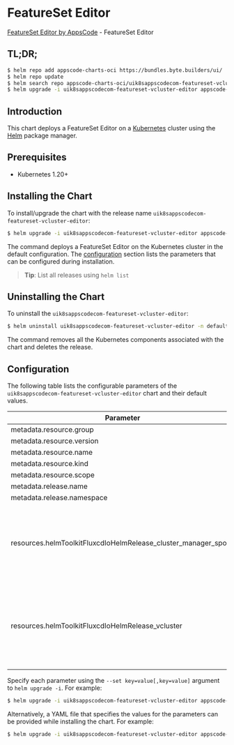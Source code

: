# FeatureSet Editor

[FeatureSet Editor by AppsCode](https://byte.builders) - FeatureSet Editor

## TL;DR;

```bash
$ helm repo add appscode-charts-oci https://bundles.byte.builders/ui/
$ helm repo update
$ helm search repo appscode-charts-oci/uik8sappscodecom-featureset-vcluster-editor --version=v0.4.18
$ helm upgrade -i uik8sappscodecom-featureset-vcluster-editor appscode-charts-oci/uik8sappscodecom-featureset-vcluster-editor -n default --create-namespace --version=v0.4.18
```

## Introduction

This chart deploys a FeatureSet Editor on a [Kubernetes](http://kubernetes.io) cluster using the [Helm](https://helm.sh) package manager.

## Prerequisites

- Kubernetes 1.20+

## Installing the Chart

To install/upgrade the chart with the release name `uik8sappscodecom-featureset-vcluster-editor`:

```bash
$ helm upgrade -i uik8sappscodecom-featureset-vcluster-editor appscode-charts-oci/uik8sappscodecom-featureset-vcluster-editor -n default --create-namespace --version=v0.4.18
```

The command deploys a FeatureSet Editor on the Kubernetes cluster in the default configuration. The [configuration](#configuration) section lists the parameters that can be configured during installation.

> **Tip**: List all releases using `helm list`

## Uninstalling the Chart

To uninstall the `uik8sappscodecom-featureset-vcluster-editor`:

```bash
$ helm uninstall uik8sappscodecom-featureset-vcluster-editor -n default
```

The command removes all the Kubernetes components associated with the chart and deletes the release.

## Configuration

The following table lists the configurable parameters of the `uik8sappscodecom-featureset-vcluster-editor` chart and their default values.

|                           Parameter                            | Description |                                                                                                                                                                                                                                                                                                                                                                                                Default                                                                                                                                                                                                                                                                                                                                                                                                |
|----------------------------------------------------------------|-------------|-------------------------------------------------------------------------------------------------------------------------------------------------------------------------------------------------------------------------------------------------------------------------------------------------------------------------------------------------------------------------------------------------------------------------------------------------------------------------------------------------------------------------------------------------------------------------------------------------------------------------------------------------------------------------------------------------------------------------------------------------------------------------------------------------------|
| metadata.resource.group                                        |             | <code>ui.k8s.appscode.com</code>                                                                                                                                                                                                                                                                                                                                                                                                                                                                                                                                                                                                                                                                                                                                                                      |
| metadata.resource.version                                      |             | <code>v1alpha1</code>                                                                                                                                                                                                                                                                                                                                                                                                                                                                                                                                                                                                                                                                                                                                                                                 |
| metadata.resource.name                                         |             | <code>featuresets</code>                                                                                                                                                                                                                                                                                                                                                                                                                                                                                                                                                                                                                                                                                                                                                                              |
| metadata.resource.kind                                         |             | <code>FeatureSet</code>                                                                                                                                                                                                                                                                                                                                                                                                                                                                                                                                                                                                                                                                                                                                                                               |
| metadata.resource.scope                                        |             | <code>Cluster</code>                                                                                                                                                                                                                                                                                                                                                                                                                                                                                                                                                                                                                                                                                                                                                                                  |
| metadata.release.name                                          |             | <code>RELEASE-NAME</code>                                                                                                                                                                                                                                                                                                                                                                                                                                                                                                                                                                                                                                                                                                                                                                             |
| metadata.release.namespace                                     |             | <code>default</code>                                                                                                                                                                                                                                                                                                                                                                                                                                                                                                                                                                                                                                                                                                                                                                                  |
| resources.helmToolkitFluxcdIoHelmRelease_cluster_manager_spoke |             | <code>{"apiVersion":"helm.toolkit.fluxcd.io/v2beta2","kind":"HelmRelease","metadata":{"labels":{"ace.appscode.com/feature":"cluster-manager-spoke"},"name":"cluster-manager-spoke","namespace":"kubeops"},"spec":{"chart":{"spec":{"chart":"cluster-manager-spoke","sourceRef":{"kind":"HelmRepository","name":"appscode-charts-oci","namespace":"kubeops"},"version":"0.1.0"}},"dependsOn":[{"name":"vcluster"}],"install":{"crds":"CreateReplace","createNamespace":true,"remediation":{"retries":-1}},"interval":"5m","releaseName":"cluster-manager-spoke","storageNamespace":"open-cluster-management","targetNamespace":"open-cluster-management","timeout":"30m","upgrade":{"crds":"CreateReplace","remediation":{"retries":-1}}}}</code>                                                      |
| resources.helmToolkitFluxcdIoHelmRelease_vcluster              |             | <code>{"apiVersion":"helm.toolkit.fluxcd.io/v2beta2","kind":"HelmRelease","metadata":{"labels":{"ace.appscode.com/feature":"vcluster"},"name":"vcluster","namespace":"kubeops"},"spec":{"chart":{"spec":{"chart":"vcluster","sourceRef":{"kind":"HelmRepository","name":"appscode-charts-oci","namespace":"kubeops"},"version":"0.16.4"}},"install":{"crds":"CreateReplace","createNamespace":true,"remediation":{"retries":-1}},"interval":"5m","releaseName":"vcluster","storageNamespace":"open-cluster-management","targetNamespace":"open-cluster-management","timeout":"30m","upgrade":{"crds":"CreateReplace","remediation":{"retries":-1}},"values":{"sync":{"hoststorageclasses":{"enabled":true}},"telemetry":{"disabled":"true"},"vcluster":{"image":"rancher/k3s:v1.23.5-k3s1"}}}}</code> |


Specify each parameter using the `--set key=value[,key=value]` argument to `helm upgrade -i`. For example:

```bash
$ helm upgrade -i uik8sappscodecom-featureset-vcluster-editor appscode-charts-oci/uik8sappscodecom-featureset-vcluster-editor -n default --create-namespace --version=v0.4.18 --set metadata.resource.group=ui.k8s.appscode.com
```

Alternatively, a YAML file that specifies the values for the parameters can be provided while
installing the chart. For example:

```bash
$ helm upgrade -i uik8sappscodecom-featureset-vcluster-editor appscode-charts-oci/uik8sappscodecom-featureset-vcluster-editor -n default --create-namespace --version=v0.4.18 --values values.yaml
```
